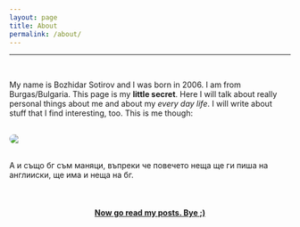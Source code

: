 ```yaml
---
layout: page
title: About
permalink: /about/
---
```


---
<br>

My name is Bozhidar Sotirov and I was born in 2006. I am from Burgas/Bulgaria. This page is my **little secret**. Here I will talk about really personal things about me and about my *every day life*. I will write about stuff that I find interesting, too. This is me though:  <br>


<img style = "  border-radius: 20px; margin: 0 auto; display: block;margin-top: 30px;" src = "/bojkos-thoughts/assets/images/me.jpg">  
  
 <br>

А и също бг съм маняци, въпреки че повечето неща ще ги пиша на англииски, ще има и неща на бг.  
  

<br>

<h4 style = "text-align: center; text-decoration: underline; ">Now go read my posts. Bye ;)</h4>
